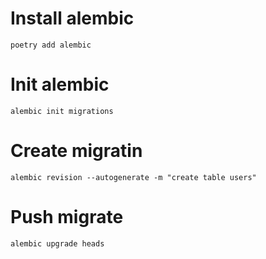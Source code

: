 # Install alembic

```shell
poetry add alembic
```

# Init alembic

```shell
alembic init migrations
```

# Create migratin

```shell
alembic revision --autogenerate -m "create table users"
```

# Push migrate

```shell
alembic upgrade heads
```


